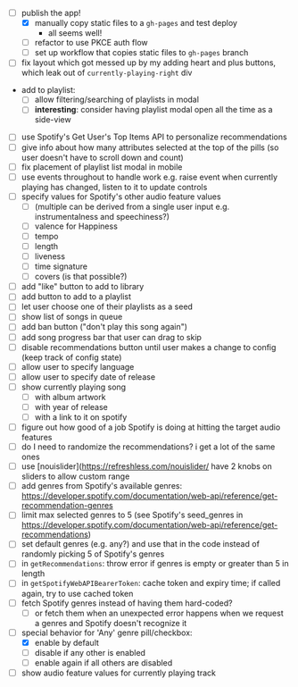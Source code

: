 - [ ] publish the app!
    - [x] manually copy static files to a `gh-pages` and test deploy
        - all seems well!
    - [ ] refactor to use PKCE auth flow
    - [ ] set up workflow that copies static files to `gh-pages` branch
- [ ] fix layout which got messed up by my adding heart and plus buttons, which leak out of `currently-playing-right` div
- add to playlist:
    - [ ] allow filtering/searching of playlists in modal
    - [ ] **interesting**: consider having playlist modal open all the time as a side-view
- [ ] use Spotify's Get User's Top Items API to personalize recommendations
- [ ] give info about how many attributes selected at the top of the pills (so user doesn't have to scroll down and count)
- [ ] fix placement of playlist list modal in mobile
- [ ] use events throughout to handle work e.g. raise event when currently playing has changed, listen to it to update controls
- [ ] specify values for Spotify's other audio feature values
    - [ ] (multiple can be derived from a single user input e.g. instrumentalness and speechiness?)
    - [ ] valence for Happiness
    - [ ] tempo
    - [ ] length
    - [ ] liveness
    - [ ] time signature
    - [ ] covers (is that possible?)
- [ ] add "like" button to add to library
- [ ] add button to add to a playlist
- [ ] let user choose one of their playlists as a seed
- [ ] show list of songs in queue
- [ ] add ban button ("don't play this song again")
- [ ] add song progress bar that user can drag to skip
- [ ] disable recommendations button until user makes a change to config (keep track of config state)
- [ ] allow user to specify language
- [ ] allow user to specify date of release
- [ ] show currently playing song
    - [ ] with album artwork
    - [ ] with year of release
    - [ ] with a link to it on spotify
- [ ] figure out how good of a job Spotify is doing at hitting the target audio features
- [ ] do I need to randomize the recommendations? i get a lot of the same ones
- [ ] use [nouislider](https://refreshless.com/nouislider/ have 2 knobs on sliders to allow custom range
- [ ] add genres from Spotify's available genres: https://developer.spotify.com/documentation/web-api/reference/get-recommendation-genres
- [ ] limit max selected genres to 5 (see Spotify's seed_genres in https://developer.spotify.com/documentation/web-api/reference/get-recommendations)
- [ ] set default genres (e.g. any?) and use that in the code instead of randomly picking 5 of Spotify's genres
- [ ] in `getRecommendations`: throw error if genres is empty or greater than 5 in length
- [ ] in `getSpotifyWebAPIBearerToken`: cache token and expiry time; if called again, try to use cached token
- [ ] fetch Spotify genres instead of having them hard-coded?
    - [ ] or fetch them when an unexpected error happens when we request a genres and Spotify doesn't recognize it
- [ ] special behavior for 'Any' genre pill/checkbox:
    - [x] enable by default
    - [ ] disable if any other is enabled
    - [ ] enable again if all others are disabled
- [ ] show audio feature values for currently playing track